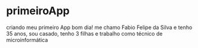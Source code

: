 # primeiroApp
criando meu primeiro App
bom dia! 
me chamo Fabio Felipe da Silva e tenho 35 anos, sou casado, tenho 3 filhas e trabalho como técnico de microinformática
